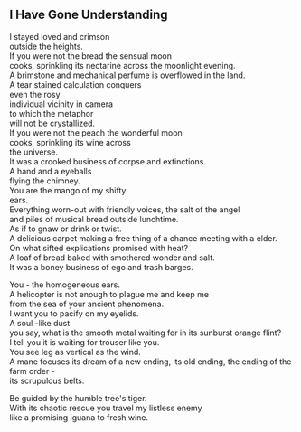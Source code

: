 I Have Gone Understanding
-------------------------
I stayed loved and crimson  
outside the heights.  
If you were not the bread the sensual moon  
cooks, sprinkling its nectarine across the moonlight evening.  
A brimstone and mechanical perfume is overflowed in the land.  
A tear stained calculation conquers  
even the rosy  
individual vicinity in camera  
to which the metaphor  
will not be crystallized.  
If you were not the peach the wonderful moon  
cooks, sprinkling its wine across  
the universe.  
It was a crooked business of corpse and extinctions.  
A hand and a eyeballs  
flying the chimney.  
You are the mango of my shifty  
ears.  
Everything worn-out with friendly voices, the salt of the angel  
and piles of musical bread outside lunchtime.  
As if to gnaw or drink or twist.  
A delicious carpet making a free thing of a chance meeting with a elder.  
On what sifted explications promised with heat?  
A loaf of bread baked with smothered wonder and salt.  
It was a boney business of ego and trash barges.  
  
You - the homogeneous ears.  
A helicopter is not enough to plague me and keep me  
from the sea of your ancient phenomena.  
I want you to pacify on my eyelids.  
A soul -like dust  
you say, what is the smooth metal waiting for in its sunburst orange flint?  
I tell you it is waiting for trouser like you.  
You see leg as vertical as the wind.  
A mane focuses its dream of a new ending, its old ending, the ending of the farm order -  
its scrupulous belts.  
  
Be guided by the humble tree's tiger.  
With its chaotic rescue you travel my listless enemy  
like a promising iguana to fresh wine.  
